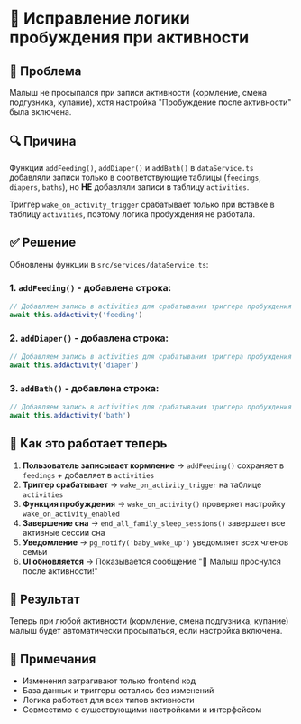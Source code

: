 # 🔧 Исправление логики пробуждения при активности

## 🐛 Проблема
Малыш не просыпался при записи активности (кормление, смена подгузника, купание), хотя настройка "Пробуждение после активности" была включена.

## 🔍 Причина
Функции `addFeeding()`, `addDiaper()` и `addBath()` в `dataService.ts` добавляли записи только в соответствующие таблицы (`feedings`, `diapers`, `baths`), но **НЕ** добавляли записи в таблицу `activities`. 

Триггер `wake_on_activity_trigger` срабатывает только при вставке в таблицу `activities`, поэтому логика пробуждения не работала.

## ✅ Решение
Обновлены функции в `src/services/dataService.ts`:

### 1. `addFeeding()` - добавлена строка:
```typescript
// Добавляем запись в activities для срабатывания триггера пробуждения
await this.addActivity('feeding')
```

### 2. `addDiaper()` - добавлена строка:
```typescript
// Добавляем запись в activities для срабатывания триггера пробуждения
await this.addActivity('diaper')
```

### 3. `addBath()` - добавлена строка:
```typescript
// Добавляем запись в activities для срабатывания триггера пробуждения
await this.addActivity('bath')
```

## 🔄 Как это работает теперь

1. **Пользователь записывает кормление** → `addFeeding()` сохраняет в `feedings` + добавляет в `activities`
2. **Триггер срабатывает** → `wake_on_activity_trigger` на таблице `activities`
3. **Функция пробуждения** → `wake_on_activity()` проверяет настройку `wake_on_activity_enabled`
4. **Завершение сна** → `end_all_family_sleep_sessions()` завершает все активные сессии сна
5. **Уведомление** → `pg_notify('baby_woke_up')` уведомляет всех членов семьи
6. **UI обновляется** → Показывается сообщение "🌅 Малыш проснулся после активности!"

## 🎯 Результат
Теперь при любой активности (кормление, смена подгузника, купание) малыш будет автоматически просыпаться, если настройка включена.

## 📝 Примечания
- Изменения затрагивают только frontend код
- База данных и триггеры остались без изменений
- Логика работает для всех типов активности
- Совместимо с существующими настройками и интерфейсом
